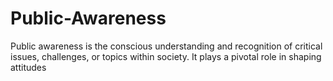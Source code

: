 # Public-Awareness
Public awareness is the conscious understanding and recognition of critical issues, challenges, or topics within society. It plays a pivotal role in shaping attitudes
